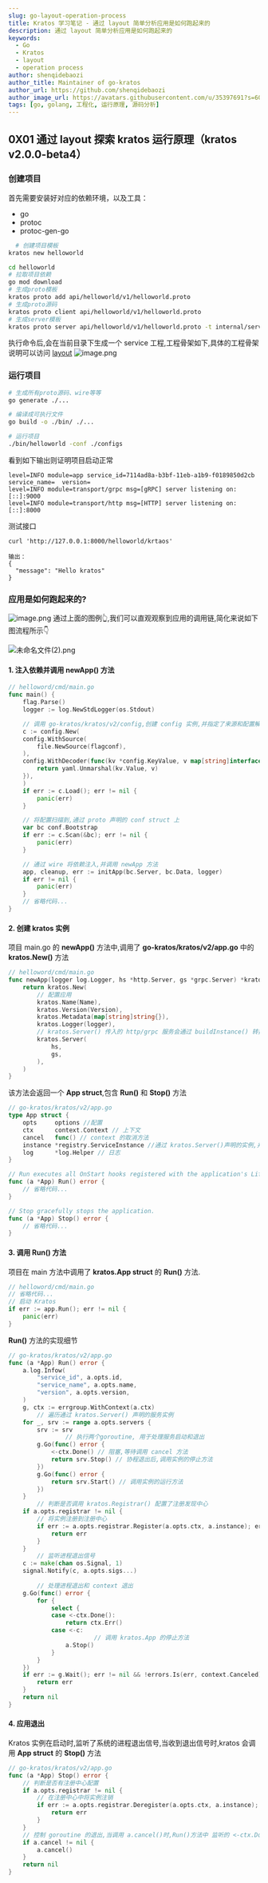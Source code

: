 ```yaml
---
slug: go-layout-operation-process
title: Kratos 学习笔记 - 通过 layout 简单分析应用是如何跑起来的
description: 通过 layout 简单分析应用是如何跑起来的
keywords:
  - Go 
  - Kratos
  - layout
  - operation process
author: shenqidebaozi
author_title: Maintainer of go-kratos
author_url: https://github.com/shenqidebaozi
author_image_url: https://avatars.githubusercontent.com/u/35397691?s=60&v=4
tags: [go, golang, 工程化, 运行原理, 源码分析]
---
```


## 0X01 通过 layout 探索 kratos 运行原理（kratos v2.0.0-beta4）
### 创建项目
首先需要安装好对应的依赖环境，以及工具：
- go
- protoc
- protoc-gen-go

```bash
  # 创建项目模板
kratos new helloworld

cd helloworld
# 拉取项目依赖
go mod download
# 生成proto模板
kratos proto add api/helloworld/v1/helloworld.proto
# 生成proto源码
kratos proto client api/helloworld/v1/helloworld.proto
# 生成server模板
kratos proto server api/helloworld/v1/helloworld.proto -t internal/service
```

执行命令后,会在当前目录下生成一个 service 工程,工程骨架如下,具体的工程骨架说明可以访问 [layout](https://go-kratos.dev/docs/intro/layout)
![image.png](https://p6-juejin.byteimg.com/tos-cn-i-k3u1fbpfcp/2919854308c04803bef327b4f67f31f8~tplv-k3u1fbpfcp-watermark.image)

### 运行项目

```bash
# 生成所有proto源码、wire等等
go generate ./...

# 编译成可执行文件
go build -o ./bin/ ./...

# 运行项目
./bin/helloworld -conf ./configs
```
看到如下输出则证明项目启动正常

```shell
level=INFO module=app service_id=7114ad8a-b3bf-11eb-a1b9-f0189850d2cb service_name=  version=
level=INFO module=transport/grpc msg=[gRPC] server listening on: [::]:9000
level=INFO module=transport/http msg=[HTTP] server listening on: [::]:8000 
```

测试接口


```shell
curl 'http://127.0.0.1:8000/helloworld/krtaos'

输出：
{
  "message": "Hello kratos"
}
```

### 应用是如何跑起来的?

![image.png](https://p3-juejin.byteimg.com/tos-cn-i-k3u1fbpfcp/9f714f793562459ea2a136aa4399494d~tplv-k3u1fbpfcp-watermark.image)
通过上面的图例👆,我们可以直观观察到应用的调用链,简化来说如下图流程所示👇

![未命名文件(2).png](https://p6-juejin.byteimg.com/tos-cn-i-k3u1fbpfcp/87d64f1a4f0e41afbb49bed6e003999c~tplv-k3u1fbpfcp-watermark.image)
#### 1. 注入依赖并调用 newApp() 方法

```go
// helloword/cmd/main.go
func main() {
	flag.Parse()
	logger := log.NewStdLogger(os.Stdout)

	// 调用 go-kratos/kratos/v2/config,创建 config 实例,并指定了来源和配置解析方法
	c := config.New(
	config.WithSource(
		file.NewSource(flagconf),
	),
	config.WithDecoder(func(kv *config.KeyValue, v map[string]interface{}) error {
		return yaml.Unmarshal(kv.Value, v)
	}),
	)
	if err := c.Load(); err != nil {
		panic(err)
	}

	// 将配置扫描到,通过 proto 声明的 conf struct 上
	var bc conf.Bootstrap
	if err := c.Scan(&bc); err != nil {
		panic(err)
	}

	// 通过 wire 将依赖注入,并调用 newApp 方法
	app, cleanup, err := initApp(bc.Server, bc.Data, logger)
	if err != nil {
		panic(err)
	}
	// 省略代码...
}
```
#### 2. 创建 kratos 实例
项目 main.go 的 **newApp()** 方法中,调用了 **go-kratos/kratos/v2/app.go** 中的 **kratos.New()** 方法
```go
// helloword/cmd/main.go
func newApp(logger log.Logger, hs *http.Server, gs *grpc.Server) *kratos.App {
	return kratos.New(
		// 配置应用   
		kratos.Name(Name),
		kratos.Version(Version),
		kratos.Metadata(map[string]string{}),
		kratos.Logger(logger),
		// kratos.Server() 传入的 http/grpc 服务会通过 buildInstance() 转换成registry.ServiceInstance struct*
		kratos.Server(
			hs,
			gs,
		),
	)
}
```
该方法会返回一个 **App struct**,包含 **Run()** 和 **Stop()** 方法
```go
// go-kratos/kratos/v2/app.go
type App struct {
	opts     options //配置
	ctx      context.Context // 上下文
	cancel   func() // context 的取消方法
	instance *registry.ServiceInstance //通过 kratos.Server()声明的实例,并通过 buildInstance() 转换后的 *registry.ServiceInstance struct
	log      *log.Helper // 日志
}

// Run executes all OnStart hooks registered with the application's Lifecycle.
func (a *App) Run() error {
	// 省略代码...
}

// Stop gracefully stops the application.
func (a *App) Stop() error {
	// 省略代码...
}
```

#### 3. 调用 Run() 方法
项目在 main 方法中调用了 **kratos.App struct** 的 **Run()** 方法.

```go
// helloword/cmd/main.go
// 省略代码...
// 启动 Kratos
if err := app.Run(); err != nil {
	panic(err)
}
```

**Run()** 方法的实现细节
```go
// go-kratos/kratos/v2/app.go
func (a *App) Run() error {
	a.log.Infow(
		"service_id", a.opts.id,
		"service_name", a.opts.name,
		"version", a.opts.version,
	)
	g, ctx := errgroup.WithContext(a.ctx)
        // 遍历通过 kratos.Server() 声明的服务实例
	for _, srv := range a.opts.servers {
		srv := srv
                // 执行两个goroutine, 用于处理服务启动和退出
		g.Go(func() error {
			<-ctx.Done() // 阻塞,等待调用 cancel 方法
			return srv.Stop() // 协程退出后,调用实例的停止方法
		})
		g.Go(func() error {
			return srv.Start() // 调用实例的运行方法
		})
	}
        // 判断是否调用 kratos.Registrar() 配置了注册发现中心
	if a.opts.registrar != nil {
		// 将实例注册到注册中心
		if err := a.opts.registrar.Register(a.opts.ctx, a.instance); err != nil 
			return err
		}
	}
        // 监听进程退出信号
	c := make(chan os.Signal, 1)
	signal.Notify(c, a.opts.sigs...)
        
        // 处理进程退出和 context 退出
	g.Go(func() error {
		for {
			select {
			case <-ctx.Done():
				return ctx.Err()
			case <-c:
                        // 调用 kratos.App 的停止方法
				a.Stop()
			}
		}
	})
	if err := g.Wait(); err != nil && !errors.Is(err, context.Canceled) {
		return err
	}
	return nil
}
```

#### 4. 应用退出
Kratos 实例在启动时,监听了系统的进程退出信号,当收到退出信号时,kratos 会调用 **App struct** 的 **Stop()** 方法

```go
// go-kratos/kratos/v2/app.go
func (a *App) Stop() error {
	// 判断是否有注册中心配置
	if a.opts.registrar != nil {
		// 在注册中心中将实例注销
		if err := a.opts.registrar.Deregister(a.opts.ctx, a.instance); err != nil {
			return err
		}
	}
	// 控制 goroutine 的退出,当调用 a.cancel()时,Run()方法中 监听的 <-ctx.Done() 收到消息后,没有阻塞后,方法会调用 server 的 Stop()方法,停止服务
	if a.cancel != nil {
		a.cancel()
	}
	return nil
}
```
